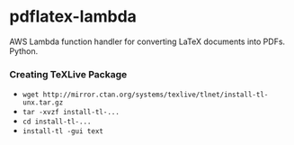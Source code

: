 # pdflatex-lambda
AWS Lambda function handler for converting LaTeX documents into PDFs. Python.

### Creating TeXLive Package
- `wget http://mirror.ctan.org/systems/texlive/tlnet/install-tl-unx.tar.gz`
- `tar -xvzf install-tl-...`
- `cd install-tl-...`
- `install-tl -gui text`
